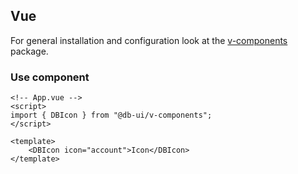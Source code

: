## Vue

For general installation and configuration look at the [v-components](https://www.npmjs.com/package/@db-ui/v-components) package.

### Use component

```vue App.vue
<!-- App.vue -->
<script>
import { DBIcon } from "@db-ui/v-components";
</script>

<template>
	<DBIcon icon="account">Icon</DBIcon>
</template>
```
